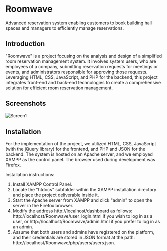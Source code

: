 # Roomwave
Advanced reservation system enabling customers to book building hall spaces and managers to efficiently manage reservations. 


## Introduction


"Roomwave" is a project focusing on the analysis and design of a simplified room reservation management system. It involves system users, who are employees of a company, submitting reservation requests for meetings or events, and administrators responsible for approving those requests. Leveraging HTML, CSS, JavaScript, and PHP for the backend, this project integrates front-end and back-end technologies to create a comprehensive solution for efficient room reservation management.


## Screenshots
![Screen1](Screenshots/desktop.png)



## Installation


For the implementation of the project, we utilized HTML, CSS, JavaScript (with the jQuery library) for the frontend, and PHP and JSON for the backend. The system is hosted on an Apache server, and we employed XAMPP as the control panel. The browser used during development was Firefox.

Installation instructions:

1. Install XAMPP Control Panel.
2. Locate the "htdocs" subfolder within the XAMPP installation directory and place the project deliverable inside it.
3. Start the Apache server from XAMPP and click "admin" to open the server in the Firefox browser.
4. Modify the address http://localhost/dashboard as follows: http://localhost/Roomwave/user_login.html if you wish to log in as a user, or http://localhost/Roomwave/admin.html if you prefer to log in as an admin.
5. Assume that both users and admins have registered on the platform, and their credentials are stored in JSON format at the path: http://localhost/Roomwave/php/users/users.json.